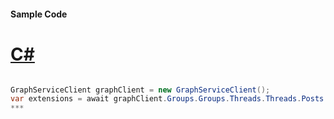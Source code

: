 #### Sample Code
# [C#](#tab/c-sharp)

```C#

GraphServiceClient graphClient = new GraphServiceClient();
var extensions = await graphClient.Groups.Groups.Threads.Threads.Posts.Posts.Extensions.Extensions.Request().GetAsync();
*** 

```